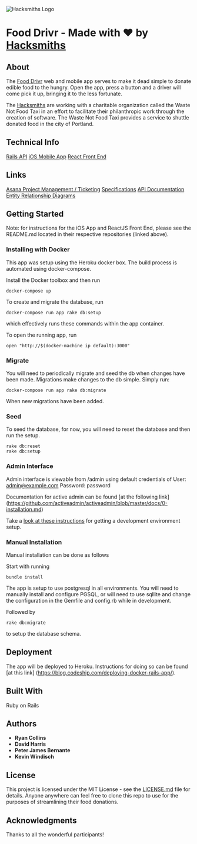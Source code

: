 ![Hacksmiths Logo](https://github.com/teamhacksmiths/food-drivr-backend/.github/assets/hacksmiths-logo.svg)

# Food Drivr - Made with ❤️ by [Hacksmiths](http://hacksmiths.io)

## About
The [Food Drivr](http://fooddrivr.com) web and mobile app serves to make it dead simple to donate edible food to the hungry.  Open the app, press a button and a driver will come pick it up, bringing it to the less fortunate.

The [Hacksmiths](http://hacksmiths.io) are working with a charitable organization called the Waste Not Food Taxi in an effort to facilitate their philanthropic work through the creation of software.  The Waste Not Food Taxi provides a service to shuttle donated food in the city of Portland.

## Technical Info
[Rails API](https://github.com/teamhacksmiths/food-drivr-backend)
[iOS Mobile App](https://github.com/teamhacksmiths/food-drivr-ios)
[React Front End](https://github.com/teamhacksmiths/food-drivr-frontend)

## Links
[Asana Project Management / Ticketing](https://app.asana.com/0/94684923468934)
[Specifications](https://docs.google.com/document/d/1JCQDv0QcZB6NGKWcgWc3PVjYTCLtYUbnEOlyPy5f7ZA/edit?usp=sharing)
[API Documentation](http://teamhacksmiths.github.io/food-drivr-api-documentation/)
[Entity Relationship Diagrams](https://www.lucidchart.com/documents/view/04f97352-911c-45c8-8fd2-cf457c40f7d2)

## Getting Started

Note: for instructions for the iOS App and ReactJS Front End, please see the README.md located in their respective repositories (linked above).

### Installing with Docker
This app was setup using the Heroku docker box.  The build process is automated using docker-compose.

Install the Docker toolbox and then run
```
docker-compose up
```

To create and migrate the database, run
```
docker-compose run app rake db:setup
```
which effectively runs these commands within the app container.

To open the running app, run
```
open "http://$(docker-machine ip default):3000"
```

### Migrate
You will need to periodically migrate and seed the db when changes have been made.  Migrations make changes to the db simple.
Simply run:
```
docker-compose run app rake db:migrate
```
When new migrations have been added.

### Seed
To seed the database, for now, you will need to reset the database and then run the setup.
```
rake db:reset
rake db:setup
```

### Admin Interface
Admin interface is viewable from /admin
using default credentials of
User: admin@example.com
Password: password

Documentation for active admin can be found [at the following link]
(https://github.com/activeadmin/activeadmin/blob/master/docs/0-installation.md)

Take a [look at these instructions](http://blog.codeship.com/running-rails-development-environment-docker/) for getting a development environment setup.  

### Manual Installation
Manual installation can be done as follows

Start with running
```
bundle install
```
The app is setup to use postgresql in all environments.  You will need to manually install and configure PGSQL, or will need to use sqllite and change the configuration in the Gemfile and config.rb while in development.

Followed by
```
rake db:migrate
```
to setup the database schema.  

## Deployment
The app will be deployed to Heroku.  Instructions for doing so can be found [at this link] (https://blog.codeship.com/deploying-docker-rails-app/).

## Built With
Ruby on Rails

## Authors

* **Ryan Collins**
* **David Harris**
* **Peter James Bernante**
* **Kevin Windisch**

## License
This project is licensed under the MIT License - see the [LICENSE.md](LICENSE.md) file for details.  Anyone anywhere can feel free to clone this repo to use for the purposes of streamlining their food donations.

## Acknowledgments
Thanks to all the wonderful participants!
